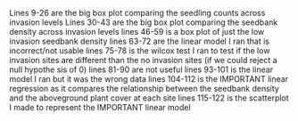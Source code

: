 Lines 9-26 are the big box plot comparing the seedling counts across invasion levels
Lines 30-43 are the big box plot comparing the seedbank density across invasion levels
lines 46-59 is a box plot of just the low invasion seedbank density
lines 63-72 are the linear model I ran that is incorrect/not usable
lines 75-78 is the wilcox test I ran to test if the low invasion sites are different than the no invasion sites (if we could reject a null hypothe sis of 0)
lines 81-90 are not useful
lines 93-101 is the linear model I ran but it was the wrong data
lines 104-112 is the IMPORTANT linear regression as it compares the relationship between the seedbank density and the aboveground plant cover at each site
lines 115-122 is the scatterplot I made to represent the IMPORTANT linear model
